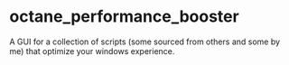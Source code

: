 # octane_performance_booster
 A GUI for a collection of scripts (some sourced from others and some by me) that optimize your windows experience.
